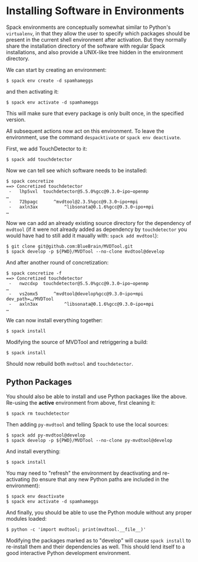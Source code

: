 # Installing Software in Environments

Spack environments are conceptually somewhat similar to Python's
`virtualenv`, in that they allow the user to specify which packages should
be present in the current shell environment after activation.
But they normally share the installation directory of the software with
regular Spack installations, and also provide a UNIX-like tree hidden in
the environment directory.

We can start by creating an environment:

    $ spack env create -d spamhameggs

and then activating it:

    $ spack env activate -d spamhameggs

This will make sure that every package is only built once, in the specified
version.

All subsequent actions now act on this environment. To leave the
environment, use the command `despacktivate` or `spack env deactivate`.

First, we add TouchDetector to it:

    $ spack add touchdetector

Now we can tell see which software needs to be installed:

    $ spack concretize
    ==> Concretized touchdetector
     -   lhp5vxl  touchdetector@5.5.0%gcc@9.3.0~ipo~openmp
    …
     -   72bpagc      ^mvdtool@2.3.5%gcc@9.3.0~ipo+mpi
     -   axln3ax          ^libsonata@0.1.6%gcc@9.3.0~ipo+mpi
    …

Now we can add an already existing source directory for the dependency of
`mvdtool` (if it were not already added as dependency by `touchdetector` 
you would have had to still add it maually with: `spack add mvdtool`):

    $ git clone git@github.com:BlueBrain/MVDTool.git
    $ spack develop -p ${PWD}/MVDTool --no-clone mvdtool@develop

And after another round of concretization:

    $ spack concretize -f
    ==> Concretized touchdetector
     -   nwzcdxp  touchdetector@5.5.0%gcc@9.3.0~ipo~openmp
    …
     -   vs2omx5      ^mvdtool@develop%gcc@9.3.0~ipo+mpi dev_path=…/MVDTool
     -   axln3ax          ^libsonata@0.1.6%gcc@9.3.0~ipo+mpi
    …

We can now install everything together:

    $ spack install

Modifying the source of MVDTool and retriggering a build:

    $ spack install

Should now rebuild both `mvdtool` and `touchdetector`.

## Python Packages

You should also be able to install and use Python packages like the above.
Re-using the **active** environment from above, first cleaning it:

    $ spack rm touchdetector

Then adding `py-mvdtool` and telling Spack to use the local sources:

    $ spack add py-mvdtool@develop
    $ spack develop -p ${PWD}/MVDTool --no-clone py-mvdtool@develop

And install everything:

    $ spack install

You may need to "refresh" the environment by deactivating and
re-activating (to ensure that any new Python paths are included in the
environment):

    $ spack env deactivate
    $ spack env activate -d spamhameggs

And finally, you should be able to use the Python module without any proper
modules loaded:

    $ python -c 'import mvdtool; print(mvdtool.__file__)'

Modifying the packages marked as to "develop" will cause `spack install` to
re-install them and their dependencies as well.
This should lend itself to a good interactive Python development
environment.

